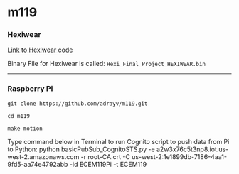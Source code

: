 # m119
### Hexiwear
[Link to Hexiwear code](https://os.mbed.com/users/adrayv/code/Hexi_Final_Project/file/8a9b0eb4835d/main.cpp/)

Binary File for Hexiwear is called:
`Hexi_Final_Project_HEXIWEAR.bin`
___
### Raspberry Pi
```
git clone https://github.com/adrayv/m119.git

cd m119

make motion
```

Type command below in Terminal to run Cognito script to push data from Pi to Python:
python basicPubSub_CognitoSTS.py -e a2w3x76c5t3np8.iot.us-west-2.amazonaws.com -r root-CA.crt -C us-west-2:1e1899db-7186-4aa1-9fd5-aa74e4792abb -id ECEM119Pi -t ECEM119 
